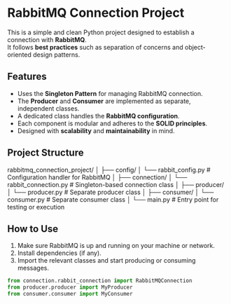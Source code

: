# RabbitMQ Connection Project

This is a simple and clean Python project designed to establish a connection with **RabbitMQ**.  
It follows **best practices** such as separation of concerns and object-oriented design patterns.

## Features

- Uses the **Singleton Pattern** for managing RabbitMQ connection.
- The **Producer** and **Consumer** are implemented as separate, independent classes.
- A dedicated class handles the **RabbitMQ configuration**.
- Each component is modular and adheres to the **SOLID principles**.
- Designed with **scalability** and **maintainability** in mind.

## Project Structure
rabbitmq_connection_project/
│
├── config/
│ └── rabbit_config.py # Configuration handler for RabbitMQ
│
├── connection/
│ └── rabbit_connection.py # Singleton-based connection class
│
├── producer/
│ └── producer.py # Separate producer class
│
├── consumer/
│ └── consumer.py # Separate consumer class
│
└── main.py # Entry point for testing or execution



## How to Use

1. Make sure RabbitMQ is up and running on your machine or network.
2. Install dependencies (if any).
3. Import the relevant classes and start producing or consuming messages.

```python
from connection.rabbit_connection import RabbitMQConnection
from producer.producer import MyProducer
from consumer.consumer import MyConsumer

